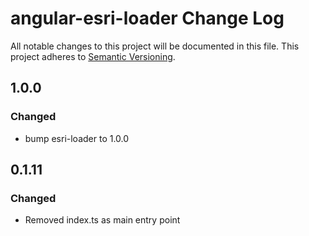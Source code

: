 # angular-esri-loader Change Log
All notable changes to this project will be documented in this file.
This project adheres to [Semantic Versioning](http://semver.org/).

## 1.0.0

### Changed
- bump esri-loader to 1.0.0 

## 0.1.11
### Changed
- Removed index.ts as main entry point
